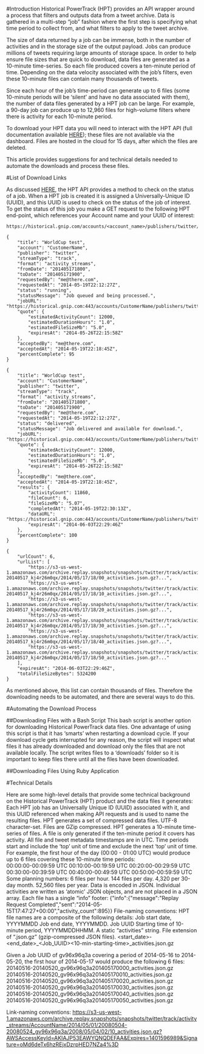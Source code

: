 #Introduction
Historical PowerTrack (HPT) provides an API wrapper around a process that filters and outputs data from a tweet archive.  Data is gathered in a multi-step “job” fashion where the first step is specifying what time period to collect from, and what filters to apply to the tweet archive.

The size of data returned by a job can be immense, both in the number of activities and in the storage size of the output payload. Jobs can produce millions of tweets requiring large amounts of storage space. In order to help ensure file sizes that are quick to download, data files are generated as a 10-minute time-series.  So each file produced covers a ten-minute period of time. Depending on the data velocity associated with the job’s filters, even these 10-minute files can contain many thousands of tweets.  

Since each hour of the job’s time-period can generate up to 6 files (some 10-minute periods will be ‘silent’ and have no data associated with them), the number of data files generated by a HPT job can be large. For example, a 90-day job can produce up to 12,960 files for high-volume filters where there is activity for each 10-minute period.

To download your HPT data you will need to interact with the HPT API (full documentation available [HERE](http://support.gnip.com/apis/historical_api/)); these files are not available via the dashboard. Files are hosted in the cloud for 15 days, after which the files are deleted. 

This article provides suggestions for and technical details needed to automate the downloads and process these files.   

#List of Download Links

As discussed [HERE](http://support.gnip.com/apis/historical_api/), the HPT API provides a method to check on the status of a job.  When a HPT job is created it is assigned a Universally-Unique ID (UUID), and this UUID is used to check on the status of the job of interest. To get the status of this job you make a GET request to the following HPT end-point, which references your Account name and your UUID of interest:

```
https://historical.gnip.com/accounts/<account_name>/publishers/twitter/historical/track/jobs/<uuid>.json
```

```
{
    "title": "WorldCup test",
    "account": "CustomerName",
    "publisher": "twitter",
    "streamType": "track",
    "format": "activity_streams",
    "fromDate": "201405171800",
    "toDate": "201405171900",
    "requestedBy": "me@there.com",
    "requestedAt": "2014-05-19T22:12:27Z",
    "status": "running",
    "statusMessage": "Job queued and being processed.",
    "jobURL": "https://historical.gnip.com:443/accounts/CustomerName/publishers/twitter/historical/track/jobs/kj4r26m0qx.json",
    "quote": {
        "estimatedActivityCount": 12000,
        "estimatedDurationHours": "1.0",
        "estimatedFileSizeMb": "5.0",
        "expiresAt": "2014-05-26T22:15:58Z"
    },
    "acceptedBy": "me@there.com",
    "acceptedAt": "2014-05-19T22:18:45Z",
    "percentComplete": 95
}
```


```
{
    "title": "WorldCup test",
    "account": "CustomerName",
    "publisher": "twitter",
    "streamType": "track",
    "format": "activity_streams",
    "fromDate": "201405171800",
    "toDate": "201405171900",
    "requestedBy": "me@there.com",
    "requestedAt": "2014-05-19T22:12:27Z",
    "status": "delivered",
    "statusMessage": "Job delivered and available for download.",
    "jobURL": "https://historical.gnip.com:443/accounts/CustomerName/publishers/twitter/historical/track/jobs/kj4r26m0qx.json",
    "quote": {
        "estimatedActivityCount": 12000,
        "estimatedDurationHours": "1.0",
        "estimatedFileSizeMb": "5.0",
        "expiresAt": "2014-05-26T22:15:58Z"
    },
    "acceptedBy": "me@there.com",
    "acceptedAt": "2014-05-19T22:18:45Z",
    "results": {
        "activityCount": 11860,
        "fileCount": 6,
        "fileSizeMb": "5.07",
        "completedAt": "2014-05-19T22:30:13Z",
        "dataURL": "https://historical.gnip.com:443/accounts/CustomerName/publishers/twitter/historical/track/jobs/kj4r26m0qx/results.json",
        "expiresAt": "2014-06-03T22:29:46Z"
    },
    "percentComplete": 100
}
```


```
{
    "urlCount": 6,
    "urlList": [
        "https://s3-us-west-1.amazonaws.com/archive.replay.snapshots/snapshots/twitter/track/activity_streams/CustomerName/2014/05/19/20140517-20140517_kj4r26m0qx/2014/05/17/18/00_activities.json.gz?...",
        "https://s3-us-west-1.amazonaws.com/archive.replay.snapshots/snapshots/twitter/track/activity_streams/CustomerName/2014/05/19/20140517-20140517_kj4r26m0qx/2014/05/17/18/10_activities.json.gz?...",
        "https://s3-us-west-1.amazonaws.com/archive.replay.snapshots/snapshots/twitter/track/activity_streams/CustomerName/2014/05/19/20140517-20140517_kj4r26m0qx/2014/05/17/18/20_activities.json.gz?...",
        "https://s3-us-west-1.amazonaws.com/archive.replay.snapshots/snapshots/twitter/track/activity_streams/CustomerName/2014/05/19/20140517-20140517_kj4r26m0qx/2014/05/17/18/30_activities.json.gz?...",
        "https://s3-us-west-1.amazonaws.com/archive.replay.snapshots/snapshots/twitter/track/activity_streams/CustomerName/2014/05/19/20140517-20140517_kj4r26m0qx/2014/05/17/18/40_activities.json.gz?...",
        "https://s3-us-west-1.amazonaws.com/archive.replay.snapshots/snapshots/twitter/track/activity_streams/CustomerName/2014/05/19/20140517-20140517_kj4r26m0qx/2014/05/17/18/50_activities.json.gz?..."
    ],
    "expiresAt": "2014-06-03T22:29:46Z",
    "totalFileSizeBytes": 5324200
}
```

As mentioned above, this list can contain thousands of files. Therefore the downloading needs to be automated, and there are several ways to do this.

#Automating the Download Process

<Pseudo code>

##Downloading Files with a Bash Script
This bash script is another option for downloading Historical PowerTrack data files. One advantage of using this script is that it has ‘smarts’ when restarting a download cycle. If your download cycle gets interrupted for any reason, the script will inspect what files it has already downloaded and download only the files that are not available locally. The script writes files to a ‘downloads’ folder so it is important to keep files there until all the files have been downloaded.

##Downloading Files Using Ruby Application



#Technical Details

Here are some high-level details that provide some technical background on the Historical PowerTrack (HPT) product and the data files it generates:
Each HPT job has an Universally Unique ID (UUID) associated with it, and this UUID referenced when making API requests and is used to name the resulting files.
HPT generates a set of compressed data files.
UTF-8 character-set.
Files are GZip compressed. 
HPT generates a 10-minute time-series of files. A file is only generated if the ten-minute period it covers has activity. 
All file and tweet metadata timestamps are in UTC.
Time periods start and include the ‘top’ unit of time and exclude the next ‘top’ unit of time. For example, the first hour of the day (00:00 - 01:00 UTC) would produce up to 6 files covering these 10-minute time periods:   
00:00:00-00:09:59 UTC
00:10:00-00:19:59 UTC
00:20:00-00:29:59 UTC
00:30:00-00:39:59 UTC
00:40:00-00:49:59 UTC
00:50:00-00:59:59 UTC
Some planning numbers:
6 files per hour.
144 files per day.
4,320 per 30-day month.
52,560 files per year.
Data is encoded in JSON.
Individual activities are written as ‘atomic’ JSON objects, and are not placed in a JSON array.
Each file has a single “info” footer: 
{"info":{"message":"Replay Request Completed","sent":"2014-05-15T17:47:27+00:00","activity_count":895}}
File-naming conventions:
HPT file names are a composite of the following details:
Job start date, YYYYMMDD
Job end date, YYYYMMDD.
Job UUID
Starting time of 10-minute period, YYYYMMDDHHMM.
A static “activities” string.
File extension of “.json.gz” (gzip-compressed JSON files).
<start_date>-<end_date>_<Job_UUID><10-min-starting-time>_activities.json.gz

Given a Job UUID of gv96x96q3a covering a period of 2014-05-16 to 2014-05-20, the first hour of 2014-05-17 would produce the following 6 files:
20140516-20140520_gv96x96q3a201405170000_activities.json.gz
20140516-20140520_gv96x96q3a201405170010_activities.json.gz
20140516-20140520_gv96x96q3a201405170020_activities.json.gz
20140516-20140520_gv96x96q3a201405170030_activities.json.gz
20140516-20140520_gv96x96q3a201405170040_activities.json.gz
20140516-20140520_gv96x96q3a201405170050_activities.json.gz


Link-naming conventions:
https://s3-us-west-1.amazonaws.com/archive.replay.snapshots/snapshots/twitter/track/activity_streams/AccountName/2014/05/01/20080504-20080524_gv96x96q3a/2008/05/04/02/10_activities.json.gz?AWSAccessKeyId=AKIAJP53EAWYQNQDEFAA&Expires=1401596989&Signature=oMd6deTx6hzREjxDzrpHED7NZa4%3D








